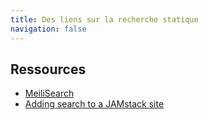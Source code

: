 ```yaml
---
title: Des liens sur la recherche statique
navigation: false
---
```


## Ressources

- [MeiliSearch](https://github.com/meilisearch/MeiliSearch)
- [Adding search to a JAMstack site](https://www.hawksworx.com/blog/adding-search-to-a-jamstack-site/)
